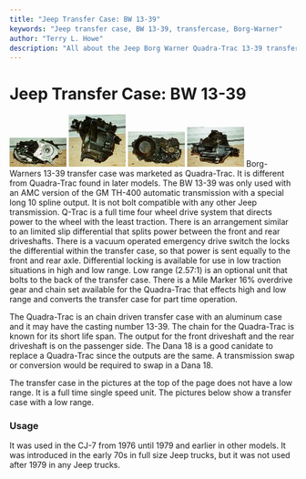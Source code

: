 ```yaml
---
title: "Jeep Transfer Case: BW 13-39"
keywords: "Jeep transfer case, BW 13-39, transfercase, Borg-Warner"
author: "Terry L. Howe"
description: "All about the Jeep Borg Warner Quadra-Trac 13-39 transfer case."
---
```

# Jeep Transfer Case: BW 13-39
[![BW 13-39 front](/xfer/bw13391_.jpg)](/xfer/bw13391.jpg)
[![BW 13-39 side](/xfer/bw13392_.jpg)](/xfer/bw13392.jpg)
[![BW 13-39 back](/xfer/bw13393_.jpg)](/xfer/bw13393.jpg)
[![BW 13-39 passenger side](/xfer/bw13394_.jpg)](/xfer/bw13394.jpg)
Borg-Warners 13-39 transfer case was marketed as Quadra-Trac.
It is different from Quadra-Trac found in later models.
The BW 13-39 was only used with an AMC version of the GM TH-400
automatic transmission with a special long 10 spline output.
It is not bolt compatible with any other Jeep transmission.
Q-Trac
is a full time four wheel drive system that directs power to the
wheel with the least traction.
There is an arrangement similar to
an limited slip differential that splits power between the front and
rear driveshafts.
There is a vacuum operated emergency drive switch
the locks the differential within the transfer case, so that power
is sent equally to the front and rear axle.
Differential locking
is available for use in low traction situations in high and low
range.
Low range (2.57:1) is an optional unit that bolts to
the back of the transfer case.
There is a Mile Marker 16%
overdrive gear and chain set available for the Quadra-Trac
that effects high and low range and converts the transfer case for
part time operation.

The Quadra-Trac
is an chain driven transfer case with an
aluminum case and it may have the casting number 13-39.
The chain
for the Quadra-Trac is known for its short life span.
The output
for the front driveshaft and the rear driveshaft is on the passenger
side.
The Dana 18 is a good canidate to replace a Quadra-Trac
since the outputs are the same.
A transmission swap or conversion
would be required to swap in a Dana 18.

The transfer case in the pictures at the top of the page does not
have a low range.
It is a full time single speed unit.
The pictures
below show a transfer case with a low range.

### Usage
It was used in the CJ-7 from 1976 until 1979 and earlier in
other models.
It was introduced in the early 70s in full size
Jeep trucks, but it was not used after 1979 in any Jeep trucks.
